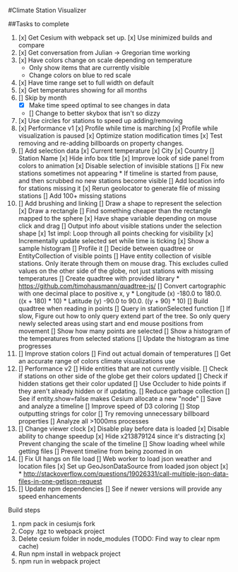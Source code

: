 #Climate Station Visualizer

##Tasks to complete
1) [x] Get Cesium with webpack set up.
      [x] Use minimized builds and compare
2) [x] Get conversation from Julian -> Gregorian time working
3) [x] Have colors change on scale depending on temperature
      * Only show items that are currently visible
      * Change colors on blue to red scale
4) [x] Have time range set to full width on default
5) [x] Get temperatures showing for all months
6) [] Skip by month
      * [x] Make time speed optimal to see changes in data
      * [] Change to better skybox that isn't so dizzy
7) [x] Use circles for stations to speed up adding/removing
8) [x] Performance v1
      [x] Profile while time is marching
      [x] Profile while visualization is paused
      [x] Optimize station modification times
      [x] Test removing and re-adding billboards on property changes.
9) [] Add selection data
      [x] Current temperature
      [x] City
      [x] Country
      [] Station Name
      [x] Hide info box title
      [x] Improve look of side panel from colors to animation
      [x] Disable selection of invisible stations
      [] Fix new stations sometimes not appearing
         * If timeline is started from pause, and then scrubbed no new stations
            become visible
      [] Add location info for stations missing it
         [x] Rerun geolocator to generate file of missing stations
         [] Add 100+ missing stations
10) [] Add brushing and linking
      [] Draw a shape to represent the selection
         [x] Draw a rectangle
         [] Find something cheaper than the rectangle mapped to the sphere
      [x] Have shape variable depending on mouse click and drag
      [] Output info about visible stations under the selection shape
         [x] 1st impl: Loop through all points checking for visibility
         [x] Incrementally update selected set while time is ticking
         [x] Show a sample histogram
         [] Profile it
         [] Decide between quadtree or EntityCollection of visible points
           [] Have entity collection of visible stations. Only iterate through them on mouse drag. This excludes culled
              values on the other side of the globe, not just stations with missing temperatures
           [] Create quadtree with provided library
               * https://github.com/timohausmann/quadtree-js/
               [] Convert cartographic with one decimal place to positive x, y
                   * Longitude (x) -180.0 to 180.0. ((x + 180) * 10)
                   * Latitude (y) -90.0 to 90.0.    ((y + 90) * 10)
               [] Build quadtree when reading in points
               [] Query in stationSelected function
               [] If slow, Figure out how to only query extend part of the tree. So only query newly selected areas
                  using start and end mouse positions from movement
         [] Show how many points are selected
      [] Show a histogram of the temperatures from selected stations
      [] Update the histogram as time progresses
11) [] Improve station colors
        [] Find out actual domain of temperatures
        [] Get an accurate range of colors climate visualizations use
12) [] Performance v2
      [] Hide entities that are not currently visible.
         [] Check if stations on other side of the globe get their colors updated
         [] Check if hidden stations get their color updated
         [] Use Occluder to hide points if they aren't already hidden or if updating.
      [] Reduce garbage collection
         [] See if entity.show=false makes Cesium allocate a new "node"
         [] Save and analyze a timeline
      [] Improve speed of D3 coloring
         [] Stop outputting strings for color
      [] Try removing unnecessary billboard properties
      [] Analyze all >1000ms processes
12) [] Change viewer clock
      [x] Disable play before data is loaded
      [x] Disable ability to change speedup
      [x] Hide x213879124 since it's distracting
      [x] Prevent changing the scale of the timeline
      [] Show loading wheel while getting files
      [] Prevent timeline from being zoomed in on
13) [] Fix UI hangs on file load
      [] Web worker to load json weather and location files
      [x] Set up GeoJsonDataSource from loaded json object
      [x] * http://stackoverflow.com/questions/19026331/call-multiple-json-data-files-in-one-getjson-request
14) [] Update npm dependencies
       [] See if newer versions will provide any speed enhancements

Build steps
1) npm pack in cesiumjs fork
2) Copy .tgz to webpack project
3) Delete cesium folder in node_modules (TODO: Find way to clear npm cache)
4) Run npm install in webpack project
5) npm run in webpack project
